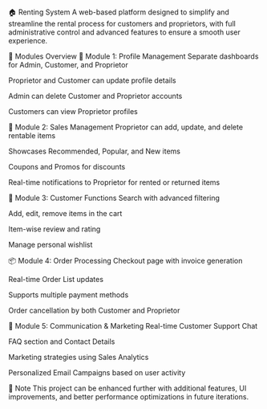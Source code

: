 🏠 Renting System
A web-based platform designed to simplify and streamline the rental process for customers and proprietors, with full administrative control and advanced features to ensure a smooth user experience.

🚀 Modules Overview
📁 Module 1: Profile Management
Separate dashboards for Admin, Customer, and Proprietor

Proprietor and Customer can update profile details

Admin can delete Customer and Proprietor accounts

Customers can view Proprietor profiles

🛒 Module 2: Sales Management
Proprietor can add, update, and delete rentable items

Showcases Recommended, Popular, and New items

Coupons and Promos for discounts

Real-time notifications to Proprietor for rented or returned items

👤 Module 3: Customer Functions
Search with advanced filtering

Add, edit, remove items in the cart

Item-wise review and rating

Manage personal wishlist

📦 Module 4: Order Processing
Checkout page with invoice generation

Real-time Order List updates

Supports multiple payment methods

Order cancellation by both Customer and Proprietor

💬 Module 5: Communication & Marketing
Real-time Customer Support Chat

FAQ section and Contact Details

Marketing strategies using Sales Analytics

Personalized Email Campaigns based on user activity

📌 Note
This project can be enhanced further with additional features, UI improvements, and better performance optimizations in future iterations.
